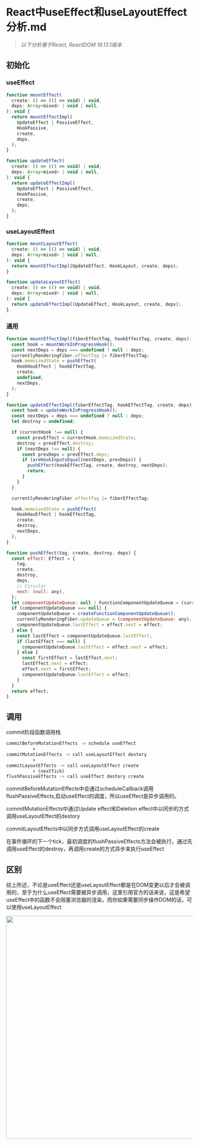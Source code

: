 # React中useEffect和useLayoutEffect分析.md

> *以下分析基于React, ReactDOM 16.13.1版本*

## 初始化

### useEffect

```js
function mountEffect(
  create: () => (() => void) | void,
  deps: Array<mixed> | void | null,
): void {
  return mountEffectImpl(
    UpdateEffect | PassiveEffect,
    HookPassive,
    create,
    deps,
  );
}

function updateEffect(
  create: () => (() => void) | void,
  deps: Array<mixed> | void | null,
): void {
  return updateEffectImpl(
    UpdateEffect | PassiveEffect,
    HookPassive,
    create,
    deps,
  );
}
```
### useLayoutEffect

```js
function mountLayoutEffect(
  create: () => (() => void) | void,
  deps: Array<mixed> | void | null,
): void {
  return mountEffectImpl(UpdateEffect, HookLayout, create, deps);
}

function updateLayoutEffect(
  create: () => (() => void) | void,
  deps: Array<mixed> | void | null,
): void {
  return updateEffectImpl(UpdateEffect, HookLayout, create, deps);
}
```

### 通用

```js
function mountEffectImpl(fiberEffectTag, hookEffectTag, create, deps): void {
  const hook = mountWorkInProgressHook();
  const nextDeps = deps === undefined ? null : deps;
  currentlyRenderingFiber.effectTag |= fiberEffectTag;
  hook.memoizedState = pushEffect(
    HookHasEffect | hookEffectTag,
    create,
    undefined,
    nextDeps,
  );
}

function updateEffectImpl(fiberEffectTag, hookEffectTag, create, deps): void {
  const hook = updateWorkInProgressHook();
  const nextDeps = deps === undefined ? null : deps;
  let destroy = undefined;

  if (currentHook !== null) {
    const prevEffect = currentHook.memoizedState;
    destroy = prevEffect.destroy;
    if (nextDeps !== null) {
      const prevDeps = prevEffect.deps;
      if (areHookInputsEqual(nextDeps, prevDeps)) {
        pushEffect(hookEffectTag, create, destroy, nextDeps);
        return;
      }
    }
  }

  currentlyRenderingFiber.effectTag |= fiberEffectTag;

  hook.memoizedState = pushEffect(
    HookHasEffect | hookEffectTag,
    create,
    destroy,
    nextDeps,
  );
}

function pushEffect(tag, create, destroy, deps) {
  const effect: Effect = {
    tag,
    create,
    destroy,
    deps,
    // Circular
    next: (null: any),
  };
  let componentUpdateQueue: null | FunctionComponentUpdateQueue = (currentlyRenderingFiber.updateQueue: any);
  if (componentUpdateQueue === null) {
    componentUpdateQueue = createFunctionComponentUpdateQueue();
    currentlyRenderingFiber.updateQueue = (componentUpdateQueue: any);
    componentUpdateQueue.lastEffect = effect.next = effect;
  } else {
    const lastEffect = componentUpdateQueue.lastEffect;
    if (lastEffect === null) {
      componentUpdateQueue.lastEffect = effect.next = effect;
    } else {
      const firstEffect = lastEffect.next;
      lastEffect.next = effect;
      effect.next = firstEffect;
      componentUpdateQueue.lastEffect = effect;
    }
  }
  return effect;
}

```


## 调用

commit阶段函数调用栈

```js
commitBeforeMutationEffects -> schedule useEffect
          ⬇️
commitMutationEffects -> call useLayoutEffect destory
          ⬇️
commitLayoutEffects -> call useLayoutEffect create
          ⬇️ (nextTick)
flushPassiveEffects -> call useEffect destory create
```

commitBeforeMutationEffects中会通过scheduleCallback调用flushPassiveEffects,启动useEffect的调度，所以useEffect是异步调用的。

commitMutationEffects中通过Update effect和Deletion effect中以同步的方式调用useLayoutEffect的destory

commitLayoutEffects中以同步方式调用useLayoutEffect的create

在事件循环的下一个tick，最初调度的flushPassiveEffects方法会被执行，通过先调用useEffect的destroy，再调用create的方式异步来执行useEffect

## 区别

综上所述，不论是useEffect还是useLayoutEffect都是在DOM变更以后才会被调用的，至于为什么useEffect需要被异步调用，这里引用官方的话来说，这是希望useEffect中的函数不会阻塞浏览器的渲染，而你如果需要同步操作DOM的话，可以使用useLayoutEffect

<img src="../images/useEffect1.png" width="600" />